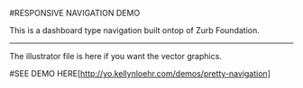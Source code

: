 

#RESPONSIVE NAVIGATION DEMO

This is a dashboard type navigation built ontop of Zurb Foundation.

------------------------------------------------------------------

The illustrator file is here if you want the vector graphics.


#SEE DEMO HERE[http://yo.kellynloehr.com/demos/pretty-navigation]
